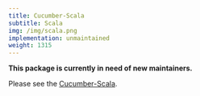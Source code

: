 ```yaml
---
title: Cucumber-Scala
subtitle: Scala
img: /img/scala.png
implementation: unmaintained
weight: 1315
---
```


**This package is currently in need of new maintainers.**

Please see the [Cucumber-Scala](https://github.com/cucumber/cucumber-jvm-scala).
